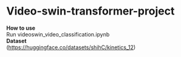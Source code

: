 # Video-swin-transformer-project

**How to use**<br>
Run videoswin_video_classification.ipynb<br>
**Dataset**<br>
(https://huggingface.co/datasets/shihC/kinetics_12)
